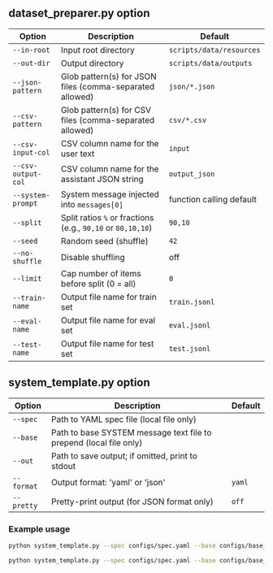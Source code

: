 ## dataset_preparer.py option

| Option             | Description                                                 | Default                  |
|--------------------|-------------------------------------------------------------|--------------------------|
| `--in-root`        | Input root directory                                        | `scripts/data/resources` |
| `--out-dir`        | Output directory                                            | `scripts/data/outputs`   |
| `--json-pattern`   | Glob pattern(s) for JSON files (comma-separated allowed)    | `json/*.json`            |
| `--csv-pattern`    | Glob pattern(s) for CSV files (comma-separated allowed)     | `csv/*.csv`              |
| `--csv-input-col`  | CSV column name for the user text                           | `input`                  |
| `--csv-output-col` | CSV column name for the assistant JSON string               | `output_json`            |
| `--system-prompt`  | System message injected into `messages[0]`                  | function calling default |
| `--split`          | Split ratios `%` or fractions (e.g., `90,10` or `80,10,10`) | `90,10`                  |
| `--seed`           | Random seed (shuffle)                                       | `42`                     |
| `--no-shuffle`     | Disable shuffling                                           | off                      |
| `--limit`          | Cap number of items before split (0 = all)                  | `0`                      |
| `--train-name`     | Output file name for train set                              | `train.jsonl`            |
| `--eval-name`      | Output file name for eval set                               | `eval.jsonl`             |
| `--test-name`      | Output file name for test set                               | `test.jsonl`             |

## system_template.py option

| Option     | Description                                                        | Default                 |
|------------|--------------------------------------------------------------------|-------------------------|
| `--spec`   | Path to YAML spec file (local file only)                           |                         |
| `--base`   | Path to base SYSTEM message text file to prepend (local file only) |                         |
| `--out`    | Path to save output; if omitted, print to stdout                   |                         |
| `--format` | Output format: 'yaml' or 'json'                                    | `yaml`                  |
| `--pretty` | Pretty-print output (for JSON format only)                         | `off`                   |

### Example usage

```bash
python system_template.py --spec configs/spec.yaml --base configs/base_system.txt --out outputs/system_prompt.txt
```

```bash
python system_template.py --spec configs/spec.yaml --base configs/base_system.txt --format json --pretty --out outputs/system_prompt.json
```